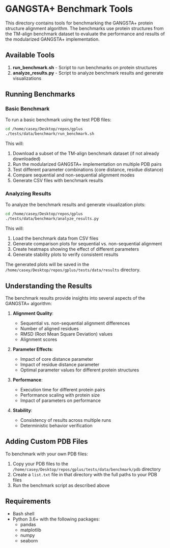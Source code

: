 # GANGSTA+ Benchmark Tools

This directory contains tools for benchmarking the GANGSTA+ protein structure alignment algorithm. The benchmarks use protein structures from the TM-align benchmark dataset to evaluate the performance and results of the modularized GANGSTA+ implementation.

## Available Tools

1. **run_benchmark.sh** - Script to run benchmarks on protein structures
2. **analyze_results.py** - Script to analyze benchmark results and generate visualizations

## Running Benchmarks

### Basic Benchmark

To run a basic benchmark using the test PDB files:

```bash
cd /home/casey/Desktop/repos/gplus
./tests/data/benchmark/run_benchmark.sh
```

This will:
1. Download a subset of the TM-align benchmark dataset (if not already downloaded)
2. Run the modularized GANGSTA+ implementation on multiple PDB pairs
3. Test different parameter combinations (core distance, residue distance)
4. Compare sequential and non-sequential alignment modes
5. Generate CSV files with benchmark results

### Analyzing Results

To analyze the benchmark results and generate visualization plots:

```bash
cd /home/casey/Desktop/repos/gplus
./tests/data/benchmark/analyze_results.py
```

This will:
1. Load the benchmark data from CSV files
2. Generate comparison plots for sequential vs. non-sequential alignment
3. Create heatmaps showing the effect of different parameters
4. Generate stability plots to verify consistent results

The generated plots will be saved in the `/home/casey/Desktop/repos/gplus/tests/data/results` directory.

## Understanding the Results

The benchmark results provide insights into several aspects of the GANGSTA+ algorithm:

1. **Alignment Quality**:
   - Sequential vs. non-sequential alignment differences
   - Number of aligned residues
   - RMSD (Root Mean Square Deviation) values
   - Alignment scores

2. **Parameter Effects**:
   - Impact of core distance parameter
   - Impact of residue distance parameter
   - Optimal parameter values for different protein structures

3. **Performance**:
   - Execution time for different protein pairs
   - Performance scaling with protein size
   - Impact of parameters on performance

4. **Stability**:
   - Consistency of results across multiple runs
   - Deterministic behavior verification

## Adding Custom PDB Files

To benchmark with your own PDB files:

1. Copy your PDB files to the `/home/casey/Desktop/repos/gplus/tests/data/benchmark/pdb` directory
2. Create a `list.txt` file in that directory with the full paths to your PDB files
3. Run the benchmark script as described above

## Requirements

- Bash shell
- Python 3.6+ with the following packages:
  - pandas
  - matplotlib
  - numpy
  - seaborn
